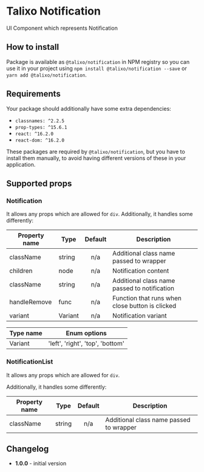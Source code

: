 # Talixo Notification

UI Component which represents Notification

## How to install

Package is available as `@talixo/notification` in NPM registry
so you can use it in your project
using `npm install @talixo/notification --save` or `yarn add @talixo/notification`.

## Requirements

Your package should additionally have some extra dependencies:

- `classnames: ^2.2.5`
- `prop-types: ^15.6.1`
- `react: ^16.2.0`
- `react-dom: ^16.2.0`

These packages are required by `@talixo/notification`, but you have to install them manually,
to avoid having different versions of these in your application.

## Supported props

### Notification

It allows any props which are allowed for `div`. Additionally, it handles some differently:

Property name | Type    | Default | Description
--------------|---------|:-------:|------------------------------------------------
className     | string  | n/a     | Additional class name passed to wrapper
children      | node    | n/a     | Notification content
className     | string  | n/a     | Additional class name passed to notification
handleRemove  | func    | n/a     | Function that runs when close button is clicked
variant       | Variant | n/a     | Notification variant

Type name | Enum options
----------|--------------------------------------
Variant   | 'left', 'right', 'top', 'bottom'

### NotificationList

It allows any props which are allowed for `div`.

Additionally, it handles some differently:

Property name | Type    | Default | Description
--------------|---------|:-------:|------------------------------------------------
className     | string  | n/a     | Additional class name passed to wrapper

## Changelog

- **1.0.0** - initial version
